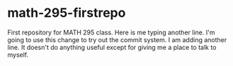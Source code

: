 # math-295-firstrepo
First repository for MATH 295 class.
Here is me typing another line. I'm going to use this change to try out the commit system.
I am adding another line. It doesn't do anything useful except for giving me a place to talk to myself.

